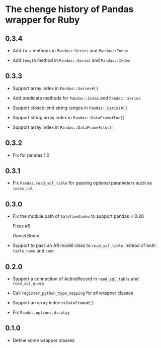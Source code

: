# The chenge history of Pandas wrapper for Ruby

## 0.3.4

* Add `to_a` methods in `Pandas::Series` and `Pandas::Index`

* Add `length` method in `Pandas::Series` and `Pandas::Index`

## 0.3.3

* Support array index in `Pandas::Series#[]`

* Add predicate methods for `Pandas::Index` and `Pandas::Series`

* Support closed-end string ranges in `Pandas::Series#[]`

* Support string array index in `Pandas::DataFrame#loc[]`

* Support array index in `Pandas::DataFrame#iloc[]`

## 0.3.2

* Fix for pandas 1.0

## 0.3.1

* Fix `Pandas.read_sql_table` for passing optional parameters such as `index_col`

## 0.3.0

* Fix the module path of `DatetimeIndex` to support pandas < 0.20

  Fixes #5

  *Daniel Baark*

* Support to pass an AR model class to `read_sql_table` instead of both `table_name` and `conn`

## 0.2.0

* Support a connection of ActiveRecord in `read_sql_table` and `read_sql_query`

* Call `register_python_type_mapping` for all wrapper classes

* Support an array index in `DataFrame#[]`

* Fix `Pandas.options.display`

## 0.1.0

* Define some wrapper classes
